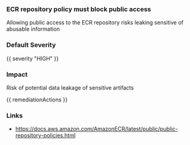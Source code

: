 
### ECR repository policy must block public access

Allowing public access to the ECR repository risks leaking sensitive of abusable information

### Default Severity
{{ severity "HIGH" }}

### Impact
Risk of potential data leakage of sensitive artifacts

<!-- DO NOT CHANGE -->
{{ remediationActions }}

### Links
- https://docs.aws.amazon.com/AmazonECR/latest/public/public-repository-policies.html
        